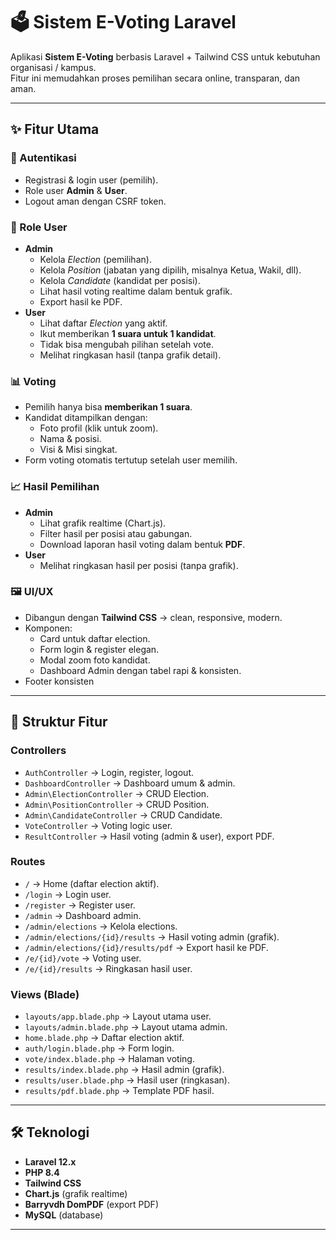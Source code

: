 # 🗳️ Sistem E-Voting Laravel

Aplikasi **Sistem E-Voting** berbasis Laravel + Tailwind CSS untuk kebutuhan organisasi / kampus.  
Fitur ini memudahkan proses pemilihan secara online, transparan, dan aman.

---

## ✨ Fitur Utama

### 🔑 Autentikasi
- Registrasi & login user (pemilih).
- Role user **Admin** & **User**.
- Logout aman dengan CSRF token.

### 👥 Role User
- **Admin**
  - Kelola *Election* (pemilihan).
  - Kelola *Position* (jabatan yang dipilih, misalnya Ketua, Wakil, dll).
  - Kelola *Candidate* (kandidat per posisi).
  - Lihat hasil voting realtime dalam bentuk grafik.
  - Export hasil ke PDF.
- **User**
  - Lihat daftar *Election* yang aktif.
  - Ikut memberikan **1 suara untuk 1 kandidat**.
  - Tidak bisa mengubah pilihan setelah vote.
  - Melihat ringkasan hasil (tanpa grafik detail).

### 📊 Voting
- Pemilih hanya bisa **memberikan 1 suara**.
- Kandidat ditampilkan dengan:
  - Foto profil (klik untuk zoom).
  - Nama & posisi.
  - Visi & Misi singkat.
- Form voting otomatis tertutup setelah user memilih.

### 📈 Hasil Pemilihan
- **Admin**
  - Lihat grafik realtime (Chart.js).
  - Filter hasil per posisi atau gabungan.
  - Download laporan hasil voting dalam bentuk **PDF**.
- **User**
  - Melihat ringkasan hasil per posisi (tanpa grafik).

### 🖼️ UI/UX
- Dibangun dengan **Tailwind CSS** → clean, responsive, modern.
- Komponen:
  - Card untuk daftar election.
  - Form login & register elegan.
  - Modal zoom foto kandidat.
  - Dashboard Admin dengan tabel rapi & konsisten.
- Footer konsisten


---

## 📂 Struktur Fitur

### Controllers
- `AuthController` → Login, register, logout.
- `DashboardController` → Dashboard umum & admin.
- `Admin\ElectionController` → CRUD Election.
- `Admin\PositionController` → CRUD Position.
- `Admin\CandidateController` → CRUD Candidate.
- `VoteController` → Voting logic user.
- `ResultController` → Hasil voting (admin & user), export PDF.

### Routes
- `/` → Home (daftar election aktif).
- `/login` → Login user.
- `/register` → Register user.
- `/admin` → Dashboard admin.
- `/admin/elections` → Kelola elections.
- `/admin/elections/{id}/results` → Hasil voting admin (grafik).
- `/admin/elections/{id}/results/pdf` → Export hasil ke PDF.
- `/e/{id}/vote` → Voting user.
- `/e/{id}/results` → Ringkasan hasil user.

### Views (Blade)
- `layouts/app.blade.php` → Layout utama user.
- `layouts/admin.blade.php` → Layout utama admin.
- `home.blade.php` → Daftar election aktif.
- `auth/login.blade.php` → Form login.
- `vote/index.blade.php` → Halaman voting.
- `results/index.blade.php` → Hasil admin (grafik).
- `results/user.blade.php` → Hasil user (ringkasan).
- `results/pdf.blade.php` → Template PDF hasil.

---

## 🛠️ Teknologi

- **Laravel 12.x**
- **PHP 8.4**
- **Tailwind CSS**
- **Chart.js** (grafik realtime)
- **Barryvdh DomPDF** (export PDF)
- **MySQL** (database)

---